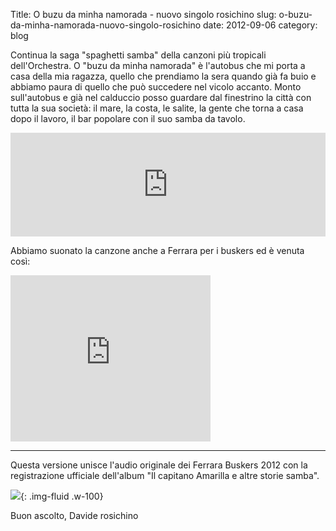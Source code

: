 Title: O buzu da minha namorada - nuovo singolo rosichino
slug: o-buzu-da-minha-namorada-nuovo-singolo-rosichino
date: 2012-09-06
category: blog

Continua la saga "spaghetti samba" della canzoni più tropicali
dell'Orchestra. O "buzu da minha namorada" è l'autobus che mi porta a
casa della mia ragazza, quello che prendiamo la sera quando già fa
buio e abbiamo paura di quello che può succedere nel vicolo
accanto. Monto sull'autobus e già nel calduccio posso guardare dal
finestrino la città con tutta la sua società: il mare, la costa, le
salite, la gente che torna a casa dopo il lavoro, il bar popolare con
il suo samba da tavolo.

<iframe frameborder="no" height="166" scrolling="no" src="http://w.soundcloud.com/player/?url=http%3A%2F%2Fapi.soundcloud.com%2Ftracks%2F58922734&amp;show_artwork=true" width="100%">fdddfrfrefefedefe</iframe>

Abbiamo suonato la canzone anche a Ferrara per i buskers ed è venuta così:
<div class="container-fluid iframe-container">
<iframe allowfullscreen="allowfullscreen" frameborder="0" height="266" mozallowfullscreen="mozallowfullscreen" src="https://www.youtube.com/embed/4XkN_us0YhU?feature=player_embedded" webkitallowfullscreen="webkitallowfullscreen" width="320"></iframe>
</div>

---
Questa versione unisce l'audio originale dei Ferrara Buskers 2012 con la registrazione ufficiale dell'album "Il capitano Amarilla e altre storie samba".

![](/images/fetched_images/socrates.jpeg){: .img-fluid .w-100}


Buon ascolto, Davide rosichino
